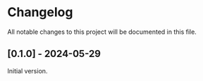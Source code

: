 # Changelog

All notable changes to this project will be documented in this file.

## [0.1.0] - 2024-05-29
Initial version.
